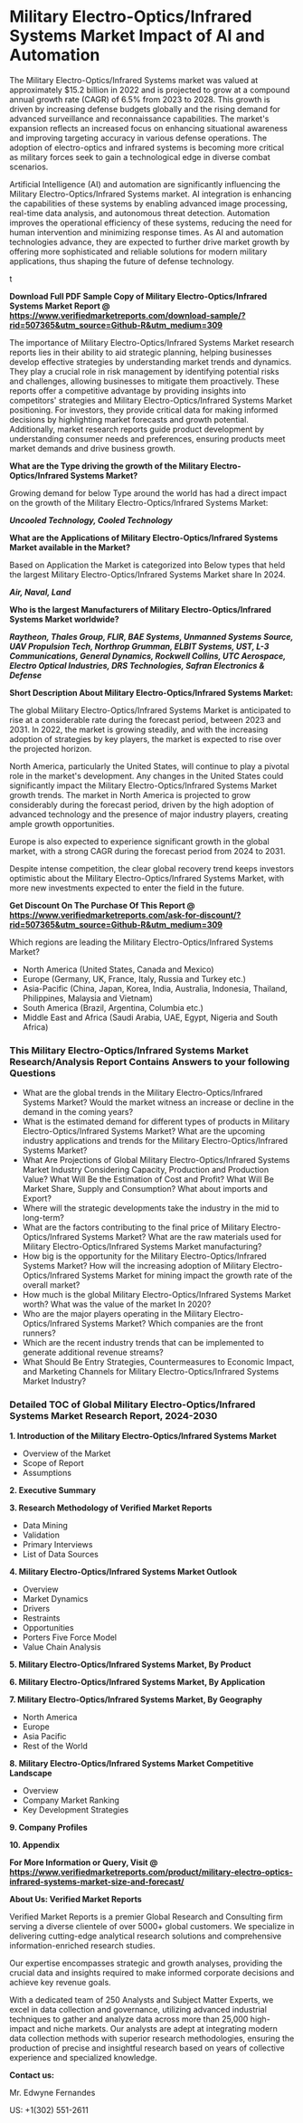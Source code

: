<meta name="title" content="Global  Military Electro-Optics/Infrared Systems Market Impact of AI and Automation"><meta name="description" content="  The Military Electro-Optics/Infrared Systems market was valued at approximately $15.2 billion in 2022 and is projected to grow at a compound annual growth rate (CAGR"><meta name="title" content=" Military Electro-Optics/Infrared Systems Market Size, Share, Scope, Trends, Growth, Opportunities, Analysis, Forecast"> <h1>Military Electro-Optics/Infrared Systems Market Impact of AI and Automation</h1> <p>The Military Electro-Optics/Infrared Systems market was valued at approximately $15.2 billion in 2022 and is projected to grow at a compound annual growth rate (CAGR) of 6.5% from 2023 to 2028. This growth is driven by increasing defense budgets globally and the rising demand for advanced surveillance and reconnaissance capabilities. The market's expansion reflects an increased focus on enhancing situational awareness and improving targeting accuracy in various defense operations. The adoption of electro-optics and infrared systems is becoming more critical as military forces seek to gain a technological edge in diverse combat scenarios.</p> <p>Artificial Intelligence (AI) and automation are significantly influencing the Military Electro-Optics/Infrared Systems market. AI integration is enhancing the capabilities of these systems by enabling advanced image processing, real-time data analysis, and autonomous threat detection. Automation improves the operational efficiency of these systems, reducing the need for human intervention and minimizing response times. As AI and automation technologies advance, they are expected to further drive market growth by offering more sophisticated and reliable solutions for modern military applications, thus shaping the future of defense technology.</p> t</p><p id="" class=""><strong>Download Full PDF Sample Copy of Military Electro-Optics/Infrared Systems Market Report @ <a href="https://www.verifiedmarketreports.com/download-sample/?rid=507365&utm_source=Github-R&utm_medium=309" target="_blank">https://www.verifiedmarketreports.com/download-sample/?rid=507365&utm_source=Github-R&utm_medium=309</a></strong></p><p>The importance of&nbsp;Military Electro-Optics/Infrared Systems Market research reports lies in their ability to aid strategic planning, helping businesses develop effective strategies by understanding market trends and dynamics. They play a crucial role in risk management by identifying potential risks and challenges, allowing businesses to mitigate them proactively. These reports offer a competitive advantage by providing insights into competitors' strategies and Military Electro-Optics/Infrared Systems Market positioning. For investors, they provide critical data for making informed decisions by highlighting market forecasts and growth potential. Additionally, market research reports guide product development by understanding consumer needs and preferences, ensuring products meet market demands and drive business growth.</p><p><strong>What are the&nbsp;Type driving the growth of the Military Electro-Optics/Infrared Systems Market?</strong></p><p id="" class="">Growing demand for below Type around the world has had a direct impact on the growth of the Military Electro-Optics/Infrared Systems Market:</p><em><strong>Uncooled Technology, Cooled Technology</strong></em></p><strong>What are the&nbsp;Applications&nbsp;of Military Electro-Optics/Infrared Systems Market available in the Market?</strong></p><p id="" class="">Based on Application the Market is categorized into Below types that held the largest Military Electro-Optics/Infrared Systems Market share In 2024.</p><em><strong>Air, Naval, Land</strong></em></p><strong>Who is the largest Manufacturers of Military Electro-Optics/Infrared Systems Market worldwide?</strong></p><p><em><strong>Raytheon, Thales Group, FLIR, BAE Systems, Unmanned Systems Source, UAV Propulsion Tech, Northrop Grumman, ELBIT Systems, UST, L-3 Communications, General Dynamics, Rockwell Collins, UTC Aerospace, Electro Optical Industries, DRS Technologies, Safran Electronics & Defense</strong></em></p><p id="" class=""><strong>Short Description About Military Electro-Optics/Infrared Systems Market:</strong></p><p>The global Military Electro-Optics/Infrared Systems Market is anticipated to rise at a considerable rate during the forecast period, between 2023 and 2031. In 2022, the market is growing steadily, and with the increasing adoption of strategies by key players, the market is expected to rise over the projected horizon.</p><p>North America, particularly the United States, will continue to play a pivotal role in the market's development. Any changes in the United States could significantly impact the Military Electro-Optics/Infrared Systems Market growth trends. The market in North America is projected to grow considerably during the forecast period, driven by the high adoption of advanced technology and the presence of major industry players, creating ample growth opportunities.</p><p>Europe is also expected to experience significant growth in the global market, with a strong CAGR during the forecast period from 2024 to 2031.</p><p>Despite intense competition, the clear global recovery trend keeps investors optimistic about the Military Electro-Optics/Infrared Systems Market, with more new investments expected to enter the field in the future.</p><p id="" class=""><strong>Get Discount On The Purchase Of This Report @ <a href="https://www.verifiedmarketreports.com/ask-for-discount/?rid=507365&utm_source=Github-R&utm_medium=309" target="_blank">https://www.verifiedmarketreports.com/ask-for-discount/?rid=507365&utm_source=Github-R&utm_medium=309</a></strong></p>Which regions are leading the Military Electro-Optics/Infrared Systems Market?</p><ul><li>North America (United States, Canada and Mexico)</li><li>Europe (Germany, UK, France, Italy, Russia and Turkey etc.)</li><li>Asia-Pacific (China, Japan, Korea, India, Australia, Indonesia, Thailand, Philippines, Malaysia and Vietnam)</li><li>South America (Brazil, Argentina, Columbia etc.)</li><li>Middle East and Africa (Saudi Arabia, UAE, Egypt, Nigeria and South Africa)</li></ul><h3 id="" class="">This Military Electro-Optics/Infrared Systems Market Research/Analysis Report Contains Answers to your following Questions</h3><ul><li>What are the global trends in the Military Electro-Optics/Infrared Systems Market? Would the market witness an increase or decline in the demand in the coming years?</li><li>What is the estimated demand for different types of products in Military Electro-Optics/Infrared Systems Market? What are the upcoming industry applications and trends for the Military Electro-Optics/Infrared Systems Market?</li><li>What Are Projections of Global Military Electro-Optics/Infrared Systems Market Industry Considering Capacity, Production and Production Value? What Will Be the Estimation of Cost and Profit? What Will Be Market Share, Supply and Consumption? What about imports and Export?</li><li>Where will the strategic developments take the industry in the mid to long-term?</li><li>What are the factors contributing to the final price of Military Electro-Optics/Infrared Systems Market? What are the raw materials used for Military Electro-Optics/Infrared Systems Market manufacturing?</li><li>How big is the opportunity for the Military Electro-Optics/Infrared Systems Market? How will the increasing adoption of Military Electro-Optics/Infrared Systems Market for mining impact the growth rate of the overall market?</li><li>How much is the global Military Electro-Optics/Infrared Systems Market worth? What was the value of the market In 2020?</li><li>Who are the major players operating in the Military Electro-Optics/Infrared Systems Market? Which companies are the front runners?</li><li>Which are the recent industry trends that can be implemented to generate additional revenue streams?</li><li>What Should Be Entry Strategies, Countermeasures to Economic Impact, and Marketing Channels for Military Electro-Optics/Infrared Systems Market Industry?</li></ul><h3 id="" class="">Detailed TOC of Global Military Electro-Optics/Infrared Systems Market Research Report, 2024-2030</h3><p id="" class=""><strong>1. Introduction of the Military Electro-Optics/Infrared Systems Market</strong></p><ul><li>Overview of the Market</li><li>Scope of Report</li><li>Assumptions</li></ul><p id="" class=""><strong>2. Executive Summary</strong></p><p id="" class=""><strong>3. Research Methodology of Verified Market Reports</strong></p><ul><li>Data Mining</li><li>Validation</li><li>Primary Interviews</li><li>List of Data Sources</li></ul><p id="" class=""><strong>4. Military Electro-Optics/Infrared Systems Market Outlook</strong></p><ul><li>Overview</li><li>Market Dynamics</li><li>Drivers</li><li>Restraints</li><li>Opportunities</li><li>Porters Five Force Model</li><li>Value Chain Analysis</li></ul><p id="" class=""><strong>5. Military Electro-Optics/Infrared Systems Market, By Product</strong></p><p id="" class=""><strong>6. Military Electro-Optics/Infrared Systems Market, By Application</strong></p><p id="" class=""><strong>7. Military Electro-Optics/Infrared Systems Market, By Geography</strong></p><ul><li>North America</li><li>Europe</li><li>Asia Pacific</li><li>Rest of the World</li></ul><p id="" class=""><strong>8. Military Electro-Optics/Infrared Systems Market Competitive Landscape</strong></p><ul><li>Overview</li><li>Company Market Ranking</li><li>Key Development Strategies</li></ul><p id="" class=""><strong>9. Company Profiles</strong></p><p id="" class=""><strong>10. Appendix</strong></p><p id="" class=""><strong>For More Information or Query, Visit @ <a href="https://www.verifiedmarketreports.com/product/military-electro-optics-infrared-systems-market-size-and-forecast/" target="_blank">https://www.verifiedmarketreports.com/product/military-electro-optics-infrared-systems-market-size-and-forecast/</a></strong></p><p id="" class=""><strong>About Us: Verified Market Reports</strong></p><p id="" class="">Verified Market Reports is a premier Global Research and Consulting firm serving a diverse clientele of over 5000+ global customers. We specialize in delivering cutting-edge analytical research solutions and comprehensive information-enriched research studies.</p><p id="" class="">Our expertise encompasses strategic and growth analyses, providing the crucial data and insights required to make informed corporate decisions and achieve key revenue goals.</p><p id="" class="">With a dedicated team of 250 Analysts and Subject Matter Experts, we excel in data collection and governance, utilizing advanced industrial techniques to gather and analyze data across more than 25,000 high-impact and niche markets. Our analysts are adept at integrating modern data collection methods with superior research methodologies, ensuring the production of precise and insightful research based on years of collective experience and specialized knowledge.</p><p id="" class=""><strong>Contact us:</strong></p><p id="" class="">Mr. Edwyne Fernandes</p><p id="" class="">US: +1(302) 551-2611</p>